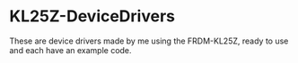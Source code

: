# KL25Z-DeviceDrivers
These are device drivers made by me using the FRDM-KL25Z, ready to use and each have an example code.
